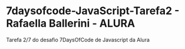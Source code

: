 # 7daysofcode-JavaScript-Tarefa2 - Rafaella Ballerini - ALURA
 Tarefa 2/7 do desafio  7DaysOfCode de Javascript da Alura 
